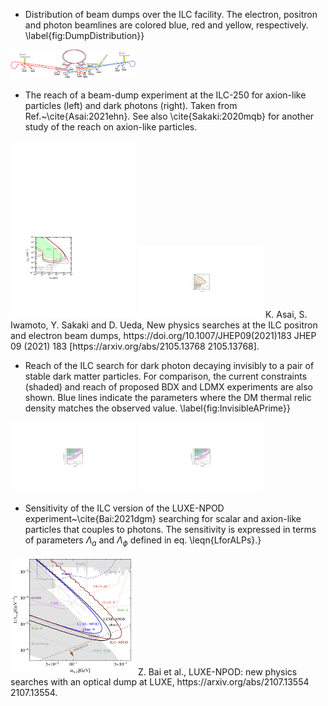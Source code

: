 - Distribution of beam dumps over the ILC facility. The electron, positron and photon beamlines are colored blue, red and yellow, respectively. \label{fig:DumpDistribution}}
<img src="figures/BeamDumpDistribution-2.png" width="200" /> 


- The reach of a beam-dump experiment at the ILC-250 for axion-like particles (left) and dark photons (right). Taken from Ref.~\cite{Asai:2021ehn}. See also \cite{Sakaki:2020mqb} for another study of the reach on axion-like particles.
<img src="figures/ALPs_ILC.png" width="200" /> 
<img src="figures/dark_ele.png" width="200" /> 
K. Asai, S. Iwamoto, Y. Sakaki and D. Ueda, New physics searches at the ILC positron and electron beam dumps, https://doi.org/10.1007/JHEP09(2021)183 JHEP   09 (2021) 183 [https://arxiv.org/abs/2105.13768  2105.13768].  


- Reach of the ILC search for dark photon decaying invisibly to a pair of stable dark matter particles. For comparison, the current constraints (shaded) and reach of proposed BDX and LDMX experiments are also shown. Blue lines indicate the parameters where the DM thermal relic density matches the observed value. \label{fig:InvisibleAPrime}}
<img src="figures/ele_ele_1_daiki.pdf" width="200" /> 
<img src="figures/pos_ele_1_daiki.pdf" width="200" /> 


- Sensitivity of the ILC version of the LUXE-NPOD experiment~\cite{Bai:2021dgm} searching for scalar and axion-like particles that couples to photons.  The sensitivity is expressed in terms of parameters $\Lambda_a$ and $\Lambda_\phi$ defined in eq. \leqn{LforALPs}.}
<img src="figures/LUXILC.png" width="200" /> 
Z. Bai et al., LUXE-NPOD: new physics searches with an optical dump at LUXE,  https://arxiv.org/abs/2107.13554  2107.13554.  



